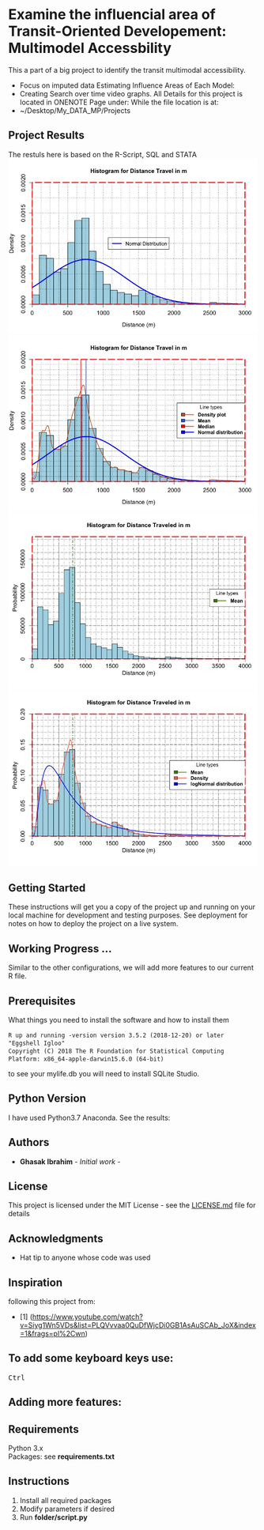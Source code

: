 # Examine the influencial area of Transit-Oriented Developement: Multimodel Accessbility
This a part of a big project to identify the transit multimodal accessibility.
* Focus on imputed data
Estimating Influence Areas of Each Model:
* Creating Search over time video graphs.
All Details for this project is located in ONENOTE Page under:
While the file location is at:
* ~/Desktop/My_DATA_MP/Projects


## Project Results
The restuls here is based on the R-Script, SQL and STATA
![](https://github.com/Ghasak/Heaping_Model/blob/master/%5B0%5D%20All_Individual_Dataset/Rplot.jpeg)
![](https://github.com/Ghasak/Heaping_Model/blob/master/%5B0%5D%20All_Individual_Dataset/Rplot01.jpeg)
![](https://github.com/Ghasak/Heaping_Model/blob/master/%5B0%5D%20All_Individual_Dataset/Rplot02.jpeg)
![](https://github.com/Ghasak/Heaping_Model/blob/master/%5B0%5D%20All_Individual_Dataset/Rplot03.jpeg)

## Getting Started
These instructions will get you a copy of the project up and running on your local machine for development and testing purposes. See deployment for notes on how to deploy the project on a live system.


## Working Progress ...
Similar to the other configurations, we will add more features to our current R file.


## Prerequisites
What things you need to install the software and how to install them

```
R up and running -version version 3.5.2 (2018-12-20) or later "Eggshell Igloo"
Copyright (C) 2018 The R Foundation for Statistical Computing
Platform: x86_64-apple-darwin15.6.0 (64-bit)
```
to see your mylife.db you will need to install SQLite Studio.
## Python Version

I have used Python3.7 Anaconda.
See the results:
![]()
## Authors

* **Ghasak Ibrahim** - *Initial work* -

## License
This project is licensed under the MIT License - see the [LICENSE.md](LICENSE.md) file for details
## Acknowledgments
* Hat tip to anyone whose code was used

## Inspiration
following this project from:
* [1] (https://www.youtube.com/watch?v=Siyg1Wn5VDs&list=PLQVvvaa0QuDfWjcDi0GB1AsAuSCAb_JoX&index=1&frags=pl%2Cwn)

## To add some keyboard keys use:
<kbd>Ctrl</kbd>
## Adding more features:
## Requirements
Python 3.x <br />
Packages: see **requirements.txt** <br />
## Instructions
1. Install all required packages
2. Modify parameters if desired
3. Run **folder/script.py**
